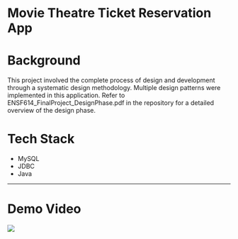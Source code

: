 # Movie Theatre Ticket Reservation App

# Background
This project involved the complete process of design and development through a systematic design methodology. Multiple design patterns were implemented in this application.
Refer to  ENSF614_FinalProject_DesignPhase.pdf in the repository for a detailed overview of the design phase.

# Tech Stack
- MySQL
- JDBC
- Java


---
# Demo Video
![](program_demo.gif)